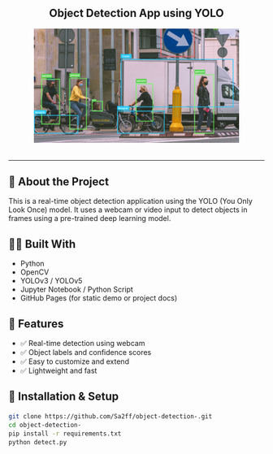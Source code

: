 <h2 align="center">
  Object Detection App using YOLO<br/>

</h2>

<div align="center">
  <img alt="Demo" src="./demo.png" width="80%"/>
</div>

<br/>



---

## 🚀 About the Project

This is a real-time object detection application using the YOLO (You Only Look Once) model. It uses a webcam or video input to detect objects in frames using a pre-trained deep learning model.

## 👩‍💻 Built With

- Python
- OpenCV
- YOLOv3 / YOLOv5
- Jupyter Notebook / Python Script
- GitHub Pages (for static demo or project docs)

## 🎥 Features

- ✅ Real-time detection using webcam
- ✅ Object labels and confidence scores
- ✅ Easy to customize and extend
- ✅ Lightweight and fast




## 🔧 Installation & Setup

```bash
git clone https://github.com/Sa2ff/object-detection-.git
cd object-detection-
pip install -r requirements.txt
python detect.py
